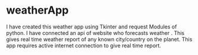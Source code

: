 # weatherApp
 I have created this weather app using Tkinter and request Modules of python. I have connected an api of website who forecasts weather . This gives real time weather report of any known city/country on the  planet. This app requires active internet connection to give real time report.

